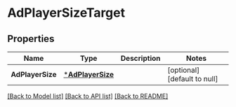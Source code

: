 # AdPlayerSizeTarget

## Properties
Name | Type | Description | Notes
------------ | ------------- | ------------- | -------------
**AdPlayerSize** | [***AdPlayerSize**](AdPlayerSize.md) |  | [optional] [default to null]

[[Back to Model list]](../README.md#documentation-for-models) [[Back to API list]](../README.md#documentation-for-api-endpoints) [[Back to README]](../README.md)

